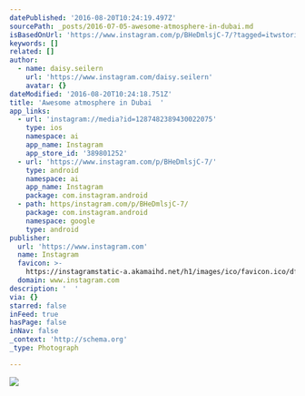 ```yaml
---
datePublished: '2016-08-20T10:24:19.497Z'
sourcePath: _posts/2016-07-05-awesome-atmosphere-in-dubai.md
isBasedOnUrl: 'https://www.instagram.com/p/BHeDmlsjC-7/?tagged=itwstories'
keywords: []
related: []
author:
  - name: daisy.seilern
    url: 'https://www.instagram.com/daisy.seilern'
    avatar: {}
dateModified: '2016-08-20T10:24:18.751Z'
title: 'Awesome atmosphere in Dubai  '
app_links:
  - url: 'instagram://media?id=1287482389430022075'
    type: ios
    namespace: ai
    app_name: Instagram
    app_store_id: '389801252'
  - url: 'https://www.instagram.com/p/BHeDmlsjC-7/'
    type: android
    namespace: ai
    app_name: Instagram
    package: com.instagram.android
  - path: https/instagram.com/p/BHeDmlsjC-7/
    package: com.instagram.android
    namespace: google
    type: android
publisher:
  url: 'https://www.instagram.com'
  name: Instagram
  favicon: >-
    https://instagramstatic-a.akamaihd.net/h1/images/ico/favicon.ico/dfa85bb1fd63.ico
  domain: www.instagram.com
description: '  '
via: {}
starred: false
inFeed: true
hasPage: false
inNav: false
_context: 'http://schema.org'
_type: Photograph

---
```

![  ](https://imgflo.herokuapp.com/graph/vahj1ThiexotieMo/281f070948dbf1f63fb6061137adf6c3/croprotate.jpg?cropheight=447&cropwidth=640&degrees=0&input=https%3A%2F%2Fscontent.cdninstagram.com%2Ft51.2885-15%2Fs640x640%2Fsh0.08%2Fe35%2F13584078_1564852377153579_398634323_n.jpg%3Fig_cache_key%3DMTI4NzQ4MjM4OTQzMDAyMjA3NQ%253D%253D.2&x=0&y=96)